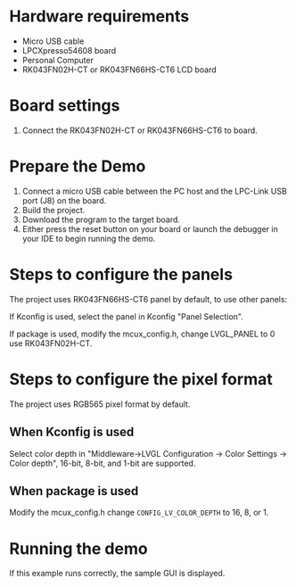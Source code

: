 Hardware requirements
=====================
- Micro USB cable
- LPCXpresso54608 board
- Personal Computer
- RK043FN02H-CT or RK043FN66HS-CT6 LCD board

Board settings
==============
1. Connect the RK043FN02H-CT or RK043FN66HS-CT6 to board.

Prepare the Demo
================
1. Connect a micro USB cable between the PC host and the LPC-Link USB port (J8) on the board.
2. Build the project.
3. Download the program to the target board.
4. Either press the reset button on your board or launch the debugger in your IDE to begin running
   the demo.


Steps to configure the panels
===============
The project uses RK043FN66HS-CT6 panel by default, to use other panels:

If Kconfig is used, select the panel in Kconfig "Panel Selection".

If package is used, modify the mcux_config.h, change LVGL_PANEL to 0 use RK043FN02H-CT.


Steps to configure the pixel format
===============
The project uses RGB565 pixel format by default.

When Kconfig is used
----------------
Select color depth in "Middleware->LVGL Configuration -> Color Settings -> Color depth",
16-bit, 8-bit, and 1-bit are supported.

When package is used
----------------
Modify the mcux_config.h change `CONFIG_LV_COLOR_DEPTH` to 16, 8, or 1.


Running the demo
================
If this example runs correctly, the sample GUI is displayed.

